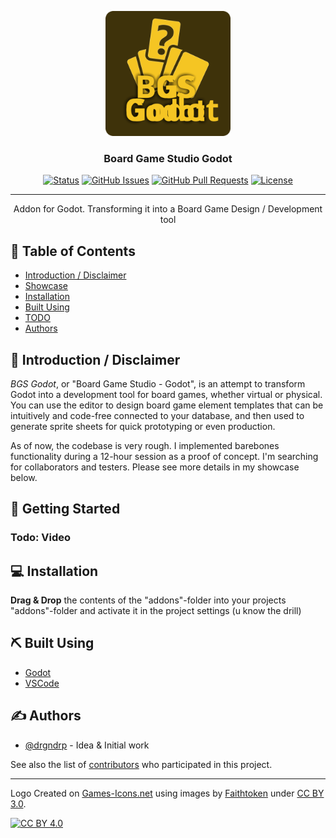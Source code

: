 <p align="center">
  <a href="" rel="noopener">
 <img width=200px height=200px src="BGS-Godot-LogoTemp.svg" alt="Project logo"></a>
</p>

<h3 align="center">Board Game Studio Godot</h3>

<div align="center">

[![Status](https://img.shields.io/badge/status-active-success.svg)]()
[![GitHub Issues](https://img.shields.io/github/issues/drgndrp/BGS-Godot.svg)](https://github.com/drgndrp/BGS-Godot/issues)
[![GitHub Pull Requests](https://img.shields.io/github/issues-pr/drgndrp/BGS-Godot.svg)](https://github.com/drgndrp/BGS-Godot/pulls)
[![License](https://img.shields.io/badge/license-GPL_3.0-blue.svg)](/LICENSE)

</div>

---

<p align="center"> Addon for Godot. Transforming it into a Board Game Design / Development tool
    <br> 
</p>

## 📝 Table of Contents

- [Introduction / Disclaimer](#about)
- [Showcase](#showcase)
- [Installation](#Installation)
- [Built Using](#built_using)
- [TODO](TODO.md)
- [Authors](#authors)

## 🧐 Introduction / Disclaimer <a name = "about"></a>

*BGS Godot*, or "Board Game Studio - Godot", is an attempt to transform Godot into a development tool for board games, whether virtual or physical. You can use the editor to design board game element templates that can be intuitively and code-free connected to your database, and then used to generate sprite sheets for quick prototyping or even production.

As of now, the codebase is very rough. I implemented barebones functionality during a 12-hour session as a proof of concept. I'm searching for collaborators and testers. Please see more details in my showcase below.

## 🏁 Getting Started <a name = "Showcase"></a>

### Todo: Video

## 💻 Installation <a name = "Installation"></a>

**Drag & Drop**  the contents of the "addons"-folder into your projects "addons"-folder and activate it in the project settings (u know the drill)

## ⛏️ Built Using <a name = "built_using"></a>

- [Godot](https://godotengine.org/)
- [VSCode](https://code.visualstudio.com/)

## ✍️ Authors <a name = "authors"></a>

- [@drgndrp](https://github.com/drgndrp) - Idea & Initial work

See also the list of [contributors](https://github.com/drgndrp/BGS-Godot/contributors) who participated in this project.



---
Logo Created on [Games-Icons.net](https://game-icons.net/) using images by [Faithtoken](http://www.faithtoken.com/) under 
[CC BY 3.0][cc-by].

[![CC BY 4.0][cc-by-image]][cc-by]

[cc-by]: http://creativecommons.org/licenses/by/3.0/
[cc-by-image]: https://i.creativecommons.org/l/by/3.0/88x31.png
[cc-by-shield]: https://img.shields.io/badge/License-CC%20BY%204.0-lightgrey.svg